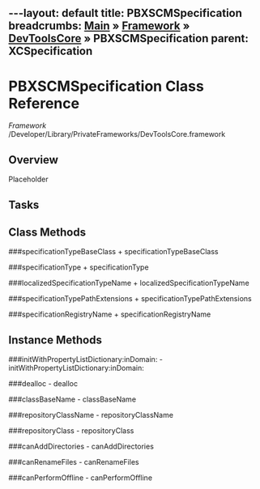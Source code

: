 ---layout: default
title: PBXSCMSpecification
breadcrumbs: <a href="/index.html">Main</a> &raquo; <a href="/Frameworks.html">Framework</a> &raquo; <a href="/Frameworks/DevToolsCore.html">DevToolsCore</a> &raquo; PBXSCMSpecification
parent: XCSpecification 
---
# PBXSCMSpecification Class Reference

*Framework* /Developer/Library/PrivateFrameworks/DevToolsCore.framework

## Overview

Placeholder

## Tasks

## Class Methods

<a name="+specificationTypeBaseClass"></a>
###specificationTypeBaseClass
    + specificationTypeBaseClass

<a name="+specificationType"></a>
###specificationType
    + specificationType

<a name="+localizedSpecificationTypeName"></a>
###localizedSpecificationTypeName
    + localizedSpecificationTypeName

<a name="+specificationTypePathExtensions"></a>
###specificationTypePathExtensions
    + specificationTypePathExtensions

<a name="+specificationRegistryName"></a>
###specificationRegistryName
    + specificationRegistryName

## Instance Methods

<a name="-initWithPropertyListDictionary:inDomain:"></a>
###initWithPropertyListDictionary:inDomain:
    - initWithPropertyListDictionary:inDomain:

<a name="-dealloc"></a>
###dealloc
    - dealloc

<a name="-classBaseName"></a>
###classBaseName
    - classBaseName

<a name="-repositoryClassName"></a>
###repositoryClassName
    - repositoryClassName

<a name="-repositoryClass"></a>
###repositoryClass
    - repositoryClass

<a name="-canAddDirectories"></a>
###canAddDirectories
    - canAddDirectories

<a name="-canRenameFiles"></a>
###canRenameFiles
    - canRenameFiles

<a name="-canPerformOffline"></a>
###canPerformOffline
    - canPerformOffline

